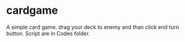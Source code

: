 # cardgame
A simple card game.
 drag your deck to enemy and than click end turn button.
 Script are in Codes folder.
